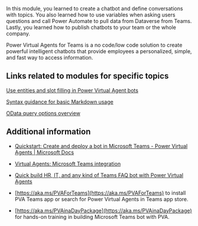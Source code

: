 In this module, you learned to create a chatbot and define conversations with topics. You also learned how to use variables when asking users questions and call Power Automate to pull data from Dataverse from Teams. Lastly, you learned how to publish chatbots to your team or the whole company.

Power Virtual Agents for Teams is a no code/low code solution to create powerful intelligent chatbots that provide employees a personalized, simple, and fast way to access information.

## Links related to modules for specific topics

[Use entities and slot filling in Power Virtual Agent bots](https://docs.microsoft.com/power-virtual-agents/advanced-entities-slot-filling/?azure-portal=true)

[Syntax guidance for basic Markdown usage](https://docs.microsoft.com/azure/devops/project/wiki/markdown-guidance?view=azure-devops/?azure-portal=true)

[OData query options overview](https://docs.microsoft.com/odata/concepts/queryoptions-overview/?azure-portal=true)

## Additional information

-   [Quickstart: Create and deploy a bot in Microsoft Teams - Power Virtual Agents | Microsoft Docs](https://docs.microsoft.com/power-virtual-agents/teams/fundamentals-get-started-teams/?azure-portal=true)

-   [Virtual Agents: Microsoft Teams integration](https://www.youtube.com/watch?v=PrrdVBpA_dc&feature=youtu.be)

-   [Quick build HR, IT, and any kind of Teams FAQ bot with Power Virtual Agents](https://powervirtualagents.microsoft.com/blog/quickly-build-a-microsoft-teams-faq-bot-with-power-virtual-agents/?azure-portal=true)

-   [https://aka.ms/PVAForTeams](https://aka.ms/PVAForTeams) to install PVA Teams app or search for Power Virtual Agents in Teams app store.

-   [https://aka.ms/PVAinaDayPackage](https://aka.ms/PVAinaDayPackage) for hands-on training in building Microsoft Teams bot with PVA.